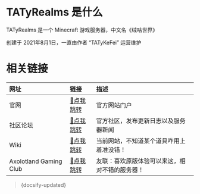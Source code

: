 # TATyRealms 是什么

TATyRealms 是一个 Minecraft 游戏服务器，中文名《绒咕世界》

创建于 2021年8月1日，一直由作者 “TATyKeFei” 运营维护

# 相关链接

| 网址       | 链接         | 描述 |
| :---       | :---        | :--- |
| 官网       | [🔗点我跳转](https://www.tatyrealms.icu)   | 官方网站门户                               |
| 社区论坛   | [🔗点我跳转](https://bbs.tatyrealms.icu)    | 官方社区，发布更新日志以及服务器新闻         |
| Wiki      | [🔗点我跳转](https://wiki.tatyrealms.icu)   | 当前网站，不知道某个道具咋用上着准没错！     |
| Axolotland Gaming Club | [🔗点我跳转](https://mcax.cn/) | 友联：喜欢原版体验可以来这，相对不错的服务器！|



> {docsify-updated}
